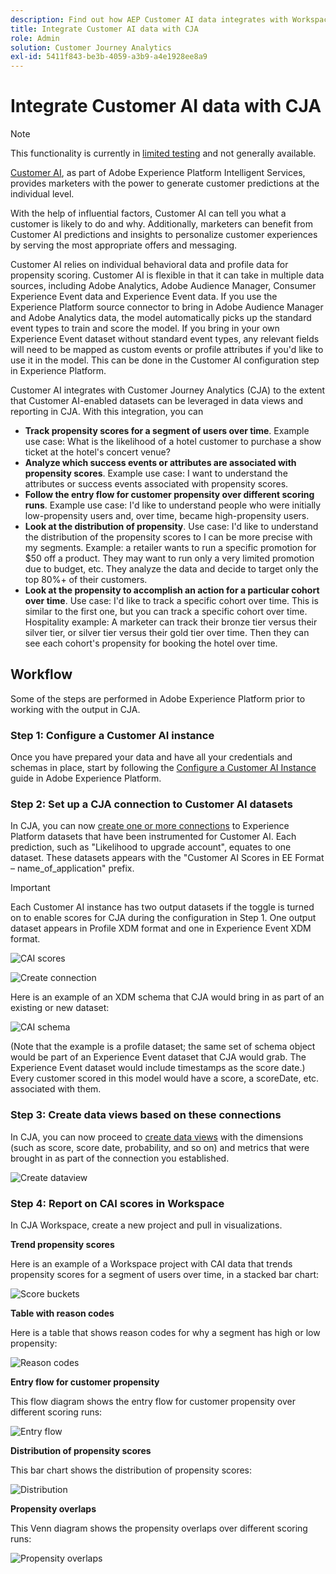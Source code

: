 ```yaml
---
description: Find out how AEP Customer AI data integrates with Workspace in CJA.
title: Integrate Customer AI data with CJA
role: Admin
solution: Customer Journey Analytics
exl-id: 5411f843-be3b-4059-a3b9-a4e1928ee8a9
---
```

# Integrate Customer AI data with CJA

>[!NOTE]
>
>This functionality is currently in [limited testing](/help/release-notes/releases.md) and not generally available.

[Customer AI](https://experienceleague.adobe.com/docs/experience-platform/intelligent-services/customer-ai/overview.html?lang=en), as part of Adobe Experience Platform Intelligent Services, provides marketers with the power to generate customer predictions at the individual level.

With the help of influential factors, Customer AI can tell you what a customer is likely to do and why. Additionally, marketers can benefit from Customer AI predictions and insights to personalize customer experiences by serving the most appropriate offers and messaging.

Customer AI relies on individual behavioral data and profile data for propensity scoring. Customer AI is flexible in that it can take in multiple data sources, including Adobe Analytics, Adobe Audience Manager, Consumer Experience Event data and Experience Event data. If you use the Experience Platform source connector to bring in Adobe Audience Manager and Adobe Analytics data, the model automatically picks up the standard event types to train and score the model. If you bring in your own Experience Event dataset without standard event types, any relevant fields will need to be mapped as custom events or profile attributes if you'd like to use it in the model. This can be done in the Customer AI configuration step in Experience Platform. ​

Customer AI integrates with Customer Journey Analytics (CJA) to the extent that Customer AI-enabled datasets can be leveraged in data views and reporting in CJA. With this integration, you can

* **Track propensity scores for a segment of users over time**. Example use case: What is the likelihood of a hotel customer to purchase a show ticket at the hotel's concert venue? 
* **Analyze which success events or attributes are associated with propensity scores**. ​Example use case: I want to understand the attributes or success events associated with propensity scores.
* **Follow the entry flow for customer propensity over different scoring runs**. Example use case: I'd like to understand people who were initially low-propensity users and, over time, became high-propensity users.​
* **Look at the distribution of propensity**. Use case: I'd like to understand the distribution of the propensity scores to I can be more precise with my segments. ​Example: a retailer wants to run a specific promotion for $50 off a product. They may want to run only a very limited promotion due to budget, etc. They analyze the data and decide to target only the top 80%+​ of their customers.
* **Look at the propensity to accomplish an action for a particular cohort over time**. Use case: I'd like to track a specific cohort over time. This is similar to the first one, but you can track a specific cohort over time.​ Hospitality example: A marketer can track their bronze tier versus their silver tier, or silver tier versus their gold tier over time. Then they can see each cohort's propensity for booking the hotel over time. ​

## Workflow

Some of the steps are performed in Adobe Experience Platform prior to working with the output in CJA.

### Step 1: Configure a Customer AI instance

Once you have prepared your data and have all your credentials and schemas in place, start by following the [Configure a Customer AI Instance](https://experienceleague.adobe.com/docs/experience-platform/intelligent-services/customer-ai/user-guide/configure.html?lang=en) guide in Adobe Experience Platform. 

### Step 2: Set up a CJA connection to Customer AI datasets

In CJA, you can now [create one or more connections](/help/connections/create-connection.md) to Experience Platform datasets that have been instrumented for Customer AI. Each prediction, such as "Likelihood to upgrade account", equates to one dataset. These datasets appears with the "Customer AI Scores in EE Format – name_of_application" prefix.

>[!IMPORTANT]
>
>Each Customer AI instance has two output datasets if the toggle is turned on to enable scores for CJA during the configuration in Step 1. One output dataset appears in Profile XDM format and one in Experience Event XDM format.

![CAI scores](assets/cai-scores.png)

![Create connection](assets/create-conn.png)

Here is an example of an XDM schema that CJA would bring in as part of an existing or new dataset:

![CAI schema](assets/cai-schema.png)

(Note that the example is a profile dataset; the same set of schema object would be part of an Experience Event dataset that CJA would grab. The Experience Event dataset would include timestamps as the score date.) Every customer scored in this model would have a score, a scoreDate, etc. associated with them.

### Step 3: Create data views based on these connections

In CJA, you can now proceed to [create data views](/help/data-views/create-dataview.md) with the dimensions (such as score, score date, probability, and so on) and metrics that were brought in as part of the connection you established. 

![Create dataview](assets/create-dataview.png)

### Step 4: Report on CAI scores in Workspace

In CJA Workspace, create a new project and pull in visualizations. 

**Trend propensity scores**

Here is an example of a Workspace project with CAI data that trends propensity scores for a segment of users over time, in ​a stacked bar chart:

![Score buckets](assets/workspace-scores.png)

**Table with reason codes**

Here is a table that shows reason codes for why a segment has high or low propensity​:

![Reason codes](assets/reason-codes.png)

**Entry flow for customer propensity**

This flow diagram shows the entry flow for customer propensity over different scoring runs​:

![Entry flow](assets/flow.png)

**Distribution of propensity scores**

This bar chart shows the distribution of propensity scores​:

![Distribution](assets/distribution.png)

**Propensity overlaps**

This Venn diagram shows the propensity overlaps over different scoring runs:

![Propensity overlaps](assets/venn.png)
